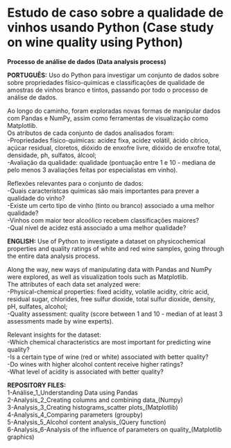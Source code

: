 # Estudo de caso sobre a qualidade de vinhos usando Python (Case study on wine quality using Python)

<b> Processo de análise de dados (Data analysis process) </b> 

<b>PORTUGUÊS:</b>  Uso do Python para investigar um conjunto de dados sobre sobre propriedades físico-químicas e classificações de qualidade de amostras de vinhos branco e tintos, passando por todo o processo de análise de dados.

Ao longo do caminho, foram exploradas novas formas de manipular dados com Pandas e NumPy, assim como ferramentas de visualização como Matplotlib.<br> 
Os atributos de cada conjunto de dados analisados foram:<br> 
-Propriedades físico-químicas: acidez fixa, acidez volátil, ácido cítrico, açúcar residual, cloretos, dióxido de enxofre livre, dióxido de enxofre total, densidade, ph, sulfatos, álcool;<br> 
-Avaliação da qualidade: qualidade (pontuação entre 1 e 10 - mediana de pelo menos 3 avaliações feitas por especialistas em vinho).<br> 

Reflexões relevantes para o conjunto de dados:<br> 
-Quais característcas químicas são mais importantes para prever a qualidade do vinho?<br> 
-Existe um certo tipo de vinho (tinto ou branco) associado a uma melhor qualidade?<br> 
-Vinhos com maior teor alcoólico recebem classificações maiores?<br> 
-Qual nível de acidez está associado a uma melhor qualidade?<br> 


<b>ENGLISH:</b>  Use of Python to investigate a dataset on physicochemical properties and quality ratings of white and red wine samples, going through the entire data analysis process.<br> 

Along the way, new ways of manipulating data with Pandas and NumPy were explored, as well as visualization tools such as Matplotlib.<br> 
The attributes of each data set analyzed were:<br> 
-Physical-chemical properties: fixed acidity, volatile acidity, citric acid, residual sugar, chlorides, free sulfur dioxide, total sulfur dioxide, density, pH, sulfates, alcohol;<br> 
-Quality assessment: quality (score between 1 and 10 - median of at least 3 assessments made by wine experts).<br> 

Relevant insights for the dataset:<br> 
-Which chemical characteristics are most important for predicting wine quality?<br> 
-Is a certain type of wine (red or white) associated with better quality?<br> 
-Do wines with higher alcohol content receive higher ratings?<br> 
-What level of acidity is associated with better quality?<br> 



<b>REPOSITORY FILES:</b> <br> 
1-Análise_1_Understanding Data using Pandas<br> 
2-Analysis_2_Creating columns and combining data_(Numpy)<br> 
3-Analysis_3_Creating histograms_scatter plots_(Matplotlib)<br> 
4-Analysis_4_Comparing parameters (groupby)<br> 
5-Analysis_5_Alcohol content analysis_(Query function)<br> 
6-Analysis_6-Analysis of the influence of parameters on quality_(Matplotlib graphics)<br> 

